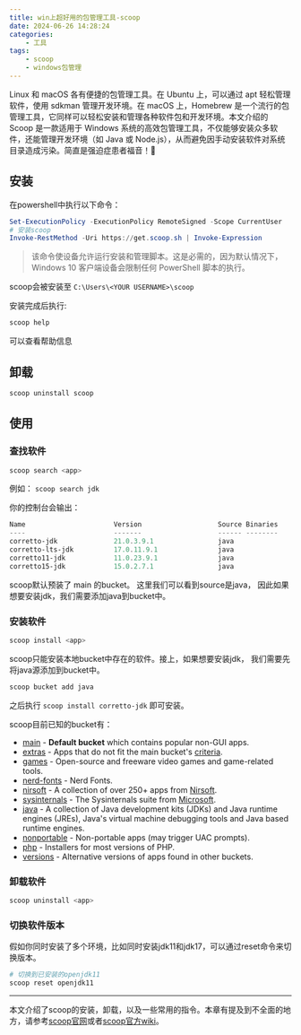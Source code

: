 ```yaml
---
title: win上超好用的包管理工具-scoop
date: 2024-06-26 14:28:24
categories:
    - 工具
tags:
    - scoop
    - windows包管理
---
```


Linux 和 macOS 各有便捷的包管理工具。在 Ubuntu 上，可以通过 apt 轻松管理软件，使用 sdkman 管理开发环境。在 macOS 上，Homebrew 是一个流行的包管理工具，它同样可以轻松安装和管理各种软件包和开发环境。本文介绍的 Scoop 是一款适用于 Windows 系统的高效包管理工具，不仅能够安装众多软件，还能管理开发环境（如 Java 或 Node.js），从而避免因手动安装软件对系统目录造成污染。简直是强迫症患者福音！🤗

## 安装

在powershell中执行以下命令：

```powershell
Set-ExecutionPolicy -ExecutionPolicy RemoteSigned -Scope CurrentUser
# 安装scoop
Invoke-RestMethod -Uri https://get.scoop.sh | Invoke-Expression
```

> 该命令使设备允许运行安装和管理脚本。这是必需的，因为默认情况下，Windows 10 客户端设备会限制任何 PowerShell 脚本的执行。

scoop会被安装至 `C:\Users\<YOUR USERNAME>\scoop`

安装完成后执行:

```powershell
scoop help
```

可以查看帮助信息

## 卸载

```powershell
scoop uninstall scoop
```

## 使用

### 查找软件

```powershell
scoop search <app>
```

例如： `scoop search jdk`

你的控制台会输出：

```powershell
Name                      Version                   Source Binaries
----                      -------                   ------ --------
corretto-jdk              21.0.3.9.1                java
corretto-lts-jdk          17.0.11.9.1               java
corretto11-jdk            11.0.23.9.1               java
corretto15-jdk            15.0.2.7.1                java
```

scoop默认预装了 main 的bucket。 这里我们可以看到source是java， 因此如果想要安装jdk，我们需要添加java到bucket中。

### 安装软件

```powershell
scoop install <app>
```

scoop只能安装本地bucket中存在的软件。接上，如果想要安装jdk， 我们需要先将java源添加到bucket中。

```powershell
scoop bucket add java
```

之后执行 `scoop install corretto-jdk` 即可安装。

scoop目前已知的bucket有：

- [main](https://github.com/ScoopInstaller/Main) - **Default bucket** which contains popular non-GUI apps.
- [extras](https://github.com/ScoopInstaller/Extras) - Apps that do not fit the main bucket's [criteria](https://github.com/ScoopInstaller/Scoop/wiki/Criteria-for-including-apps-in-the-main-bucket).
- [games](https://github.com/Calinou/scoop-games) - Open-source and freeware video games and game-related tools.
- [nerd-fonts](https://github.com/matthewjberger/scoop-nerd-fonts) - Nerd Fonts.
- [nirsoft](https://github.com/ScoopInstaller/Nirsoft) - A collection of over 250+ apps from [Nirsoft](https://nirsoft.net/).
- [sysinternals](https://github.com/niheaven/scoop-sysinternals) - The Sysinternals suite from [Microsoft](https://learn.microsoft.com/sysinternals/).
- [java](https://github.com/ScoopInstaller/Java) - A collection of Java development kits (JDKs) and Java runtime engines (JREs), Java's virtual machine debugging tools and Java based runtime engines.
- [nonportable](https://github.com/ScoopInstaller/Nonportable) - Non-portable apps (may trigger UAC prompts).
- [php](https://github.com/ScoopInstaller/PHP) - Installers for most versions of PHP.
- [versions](https://github.com/ScoopInstaller/Versions) - Alternative versions of apps found in other buckets.

### 卸载软件

```powershell
scoop uninstall <app>
```

### 切换软件版本

假如你同时安装了多个环境，比如同时安装jdk11和jdk17，可以通过reset命令来切换版本。

```powershell
# 切换到已安装的openjdk11
scoop reset openjdk11
```

---

本文介绍了scoop的安装，卸载，以及一些常用的指令。本章有提及到不全面的地方，请参考[scoop官网](https://scoop.sh/)或者[scoop官方wiki](https://github.com/ScoopInstaller/Scoop/wiki)。

